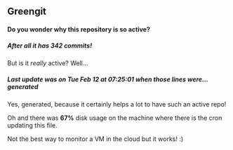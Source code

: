 ## Greengit

#### Do you wonder why this repository is so active?

##### After all it has 342 commits!

But is it *really* active? Well...

##### Last update was on Tue Feb 12 at 07:25:01 when those lines were... generated

Yes, generated, because it certainly helps a lot to have such an active repo!

Oh and there was **67%** disk usage on the machine
where there is the cron updating this file.

Not the best way to monitor a VM in the cloud but it works! :)
